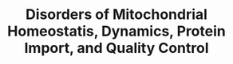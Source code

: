 ---
annotations:
- id: PW:0000013
  parent: disease pathway
  type: Pathway Ontology
  value: disease pathway
- id: PW:0001669
  parent: disease pathway
  type: Pathway Ontology
  value: mitochondrial disease pathway
authors:
- Egonw
- DeSl
citedin: ''
communities:
- IEM
- MetaKids
description: This pathway lists several genes involved in mechanisms involved in disorders
  of mitochondrial homeostatis, dynamics, protein import, and quality control. This
  pathway was inspired by Figure 46.1 of Edition 5, Chapter 46 of the book of Blau
  (ISBN 9783030677268). Genes linked to a disease in this book chapter are depicted
  in red.
last-edited: 2024-12-21
ndex: null
organisms:
- Homo sapiens
redirect_from:
- /index.php/Pathway:WP5504
- /instance/WP5504
- /instance/WP5504_r136157
revision: r136157
schema-jsonld:
- '@context': https://schema.org/
  '@id': https://wikipathways.github.io/pathways/WP5504.html
  '@type': Dataset
  creator:
    '@type': Organization
    name: WikiPathways
  description: This pathway lists several genes involved in mechanisms involved in
    disorders of mitochondrial homeostatis, dynamics, protein import, and quality
    control. This pathway was inspired by Figure 46.1 of Edition 5, Chapter 46 of
    the book of Blau (ISBN 9783030677268). Genes linked to a disease in this book
    chapter are depicted in red.
  keywords:
  - AFG3L2
  - AGK
  - AIFM1
  - ATAD3A
  - C1QBP
  - CLPB
  - CLPP
  - COQ3
  - COQ5
  - DNAJC19
  - DNM1L
  - GDAP1L1
  - GFER
  - HSPA9
  - HSPD1
  - HTRA2
  - LONP1
  - MARCHF5
  - MCL1
  - MFF
  - MFN1
  - MFN2
  - MICOS13
  - MICU1
  - MIPEP
  - MSTO1
  - MSTO1?
  - NADPH
  - NPLOC4
  - OPA1
  - OPA3
  - OPA3?
  - OXA1L
  - PAM16
  - PINK1
  - PITRM1
  - PMPCA
  - PMPCB
  - PPA2
  - PRKN
  - PYCR1
  - PYCR2
  - PYCR3
  - Proline
  - RTN4IP1
  - SACS?
  - SFXN4
  - SLC25A46
  - SPG7
  - STAT2
  - TIMM50
  - TIMM8A
  - TIMMDC1
  - TMEM126A
  - TRAK1
  - TXN2
  - TXNRD2
  - UBXD1/UBXN6
  - UBXN1
  - UFD1
  - USP9X
  - VCP
  - 'XPNPEP3 '
  - YME1L1
  - arginine
  - biotin
  - glutamate
  - ornithine
  - p47
  - pyrroline-5-carboxylate
  - α-Ketoglutarate
  license: CC0
  name: Disorders of Mitochondrial Homeostatis, Dynamics, Protein Import, and Quality
    Control
seo: CreativeWork
title: Disorders of Mitochondrial Homeostatis, Dynamics, Protein Import, and Quality
  Control
wpid: WP5504
---